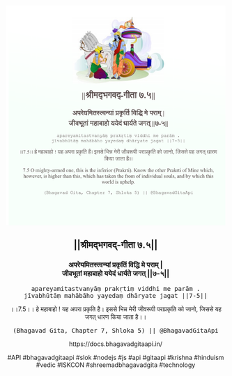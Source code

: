 <img src="../../asset/BG_7_5.png"/>
<center><h2>||श्रीमद्‍भगवद्‍-गीता ७.५||</h2>
<h3>अपरेयमितस्त्वन्यां प्रकृतिं विद्धि मे पराम् |<br/>जीवभूतां महाबाहो ययेदं धार्यते जगत् ||७-५||</h3>
<pre>apareyamitastvanyāṃ prakṛtiṃ viddhi me parām .<br/>jīvabhūtāṃ mahābāho yayedaṃ dhāryate jagat ||7-5||</pre>
<p>।।7.5।। हे महाबाहो ! यह अपरा प्रकृति है। इससे भिन्न मेरी जीवरूपी पराप्रकृति को जानो, जिससे यह जगत् धारण किया जाता है।।</p>
<pre>(Bhagavad Gita, Chapter 7, Shloka 5) || @BhagavadGitaApi</pre><p>https://docs.bhagavadgitaapi.in/</p><p>#API #bhagavadgitaapi #slok #nodejs #js #api #gitaapi #krishna #hinduism #vedic #ISKCON #shreemadbhagavadgita #technology</p></center>